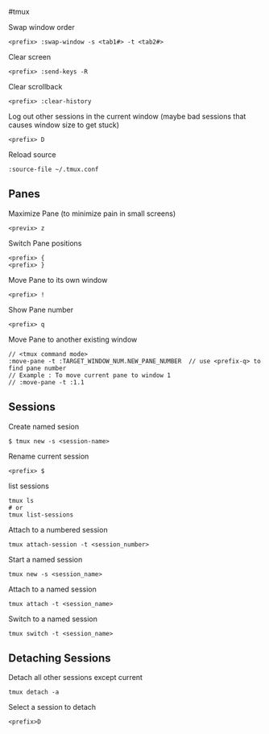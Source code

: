 #tmux

Swap window order

    <prefix> :swap-window -s <tab1#> -t <tab2#>

Clear screen

    <prefix> :send-keys -R

Clear scrollback

    <prefix> :clear-history

Log out other sessions in the current window (maybe bad sessions that causes window size to get stuck)

    <prefix> D

Reload source

    :source-file ~/.tmux.conf
    
Panes
-----
Maximize Pane (to minimize pain in small screens)

    <previx> z

Switch Pane positions

    <prefix> {
    <prefix> }
    
Move Pane to its own window

    <prefix> !
    
Show Pane number

    <prefix> q
Move Pane to another existing window

    // <tmux command mode>
    :move-pane -t :TARGET_WINDOW_NUM.NEW_PANE_NUMBER  // use <prefix-q> to find pane number
    // Example : To move current pane to window 1
    // :move-pane -t :1.1



Sessions
----

Create named sesion

    $ tmux new -s <session-name>
    
Rename current session

    <prefix> $ 

list sessions

    tmux ls
    # or
    tmux list-sessions

Attach to a numbered session

    tmux attach-session -t <session_number>

Start a named session

    tmux new -s <session_name>

Attach to a named session

    tmux attach -t <session_name>

Switch to a named session

    tmux switch -t <session_name>
    

Detaching Sessions
----

Detach all other sessions except current

    tmux detach -a

Select a session to detach

    <prefix>D
